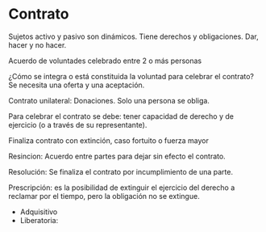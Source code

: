 # Contrato
Sujetos activo y pasivo son dinámicos.
Tiene derechos y obligaciones.
Dar, hacer y no hacer.

Acuerdo de voluntades celebrado entre 2 o más personas 

¿Cómo se integra o está constituida la voluntad para celebrar el contrato? Se necesita una oferta y una aceptación.

Contrato unilateral: Donaciones. Solo una persona se obliga.

Para celebrar el contrato se debe: tener capacidad de derecho y de ejercicio (o a través de su representante).

Finaliza contrato con extinción, caso fortuito o fuerza mayor

Resincion: Acuerdo entre partes para dejar sin efecto el contrato.

Resolución: Se finaliza el contrato por incumplimiento de una parte.

Prescripción: es la posibilidad de extinguir el ejercicio del derecho a reclamar por el tiempo, pero la obligación no se extingue.
- Adquisitivo
- Liberatoria: 
